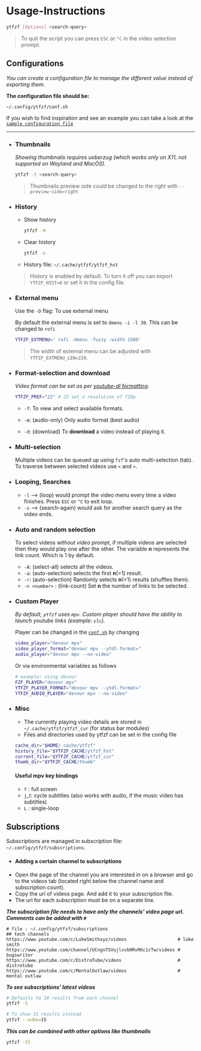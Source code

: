 # Usage-Instructions

```sh
ytfzf [Options] <search-query>
```

> To quit the script you can press `ESC` or `^C` in the video selection prompt.

## Configurations

_You can create a configuration file to manage the different value instead of exporting them._


**The configuration file should be:**

```
~/.config/ytfzf/conf.sh
```

If you wish to find inspiration and see an example you can take a look at the [`sample configuration file`](conf.sh)

---

+ ### Thumbnails

	_Showing thumbnails requires ueberzug (which works only on X11, not supported on Wayland and MacOS)_.

	```sh
	ytfzf -t <search-query>
	```

	> Thumbnails preview side could be changed to the right with `--preview-side=right`

+ ### History

	- Show history

		```sh
		ytfzf -H
		```

	- Clear history

		```sh
		ytfzf -x
		```

	- History file: `~/.cache/ytfzf/ytfzf_hst`

	> History is enabled by default. To turn it off you can export `YTFZF_HIST=0` or set it in the config file.

+ ### External menu

	Use the `-D` flag: To use external menu

	By default the external menu is set to `dmenu -i -l 30`. This can be changed to `rofi`

	```sh
	YTFZF_EXTMENU=' rofi -dmenu -fuzzy -width 1500'
	```

	> The width of external menu can be adjusted with `YTFZF_EXTMENU_LEN=220`.

+ ### Format-selection and download

	_Video format can be set as per [youtube-dl formatting](https://github.com/ytdl-org/youtube-dl#format-selection)._

	```sh
	YTFZF_PREF="22"	# 22 set a resolution of 720p
	```

	+ `-f`: To view and select available formats.
	+ `-m`: (audio-only) Only audio format (best audio)

	+ `-d`: (download) To **download** a video instead of playing it.

+ ### Multi-selection

   Multiple videos can be queued up using `fzf`'s auto multi-selection (tab). To traverse between selected videos use `<` and `>`.

+ ### Looping, Searches

	+ `-l` --> (loop) would prompt the video menu every time a video finishes. Press `ESC` or `^C` to exit loop.
	+ `-s` --> (search-again) would ask for another search query as the video ends.

+ ### Auto and random selection

   To select videos *without video prompt*, if multiple videos are selected then they would play one after the other. The variable **n** represents the link count. Which is 1 by default.

	+ `-A`: (select-all) selects all the videos.
	+ `-a`: (auto-selection) selects the first **n**(=1) result.
	+ `-r`: (auto-selection) Randomly selects **n**(=1) results (shuffles them).
	+ `-n <number>` : (link-count) Set **n** the number of links to be selected.

+ ### Custom Player

	_By default, `ytfzf` uses `mpv`. Custom player should have the ability to launch youtube links (example: `vlc`)._

	Player can be changed in the [`conf.sh`](conf.sh) by changing
	```sh
	video_player="devour mpv"
	video_player_format="devour mpv --ytdl-format="
	audio_player="devour mpv --no-video"
	```
	Or via environmental variables as follows
	```sh
	# example: using devour
	FZF_PLAYER="devour mpv"
	YTFZF_PLAYER_FORMAT="devour mpv --ytdl-format="
	YTFZF_AUDIO_PLAYER="devour mpv --no-video"
	```

+ ### Misc

	- The currently playing video details are stored in `~/.cache/ytfzf/ytfzf_cur` (for status bar modules)
	- Files and directories used by ytfzf can be set in the config file

	```sh
	cache_dir="$HOME/.cache/ytfzf"
	history_file="$YTFZF_CACHE/ytfzf_hst"
	current_file="$YTFZF_CACHE/ytfzf_cur"
	thumb_dir="$YTFZF_CACHE/thumb"
	```

	#### Useful mpv key bindings

	- `f`    :  full screen
	- `j`,`J`:  cycle subtitles (also works with audio, if the music video has subtitles)
	- `L`    :  single-loop

## Subscriptions

Subscriptions are managed in subscription file: `~/.config/ytfzf/subscriptions`.

+ #### Adding a certain channel to subscriptions

- Open the page of the channel you are interested in on a browser and go to the videos tab (located right below the channel name and subscription count).
- Copy the url of videos page. And add it to your subscription file.
- The url for each subscription must be on a separate line.

**_The subscription file needs to have only the channels' video page url. Comments can be added with `#`_**

```
# file : ~/.config/ytfzf/subscriptions
## tech channels
https://www.youtube.com/c/LukeSmithxyz/videos                   # luke smith
https://www.youtube.com/channel/UCngn7SVujlvskHRvRKc1cTw/videos # bugswriter
https://www.youtube.com/c/DistroTube/videos                     # distrotube
https://www.youtube.com/c/MentalOutlaw/videos                   # mental outlaw
```

**_To see subscriptions' latest videos_**

```sh
# Defaults to 10 results from each channel
ytfzf -S

# To show 15 results instead
ytfzf --subs=15
```

**_This can be combined with other options like thumbnails_**

```sh
ytfzf -tS
```
